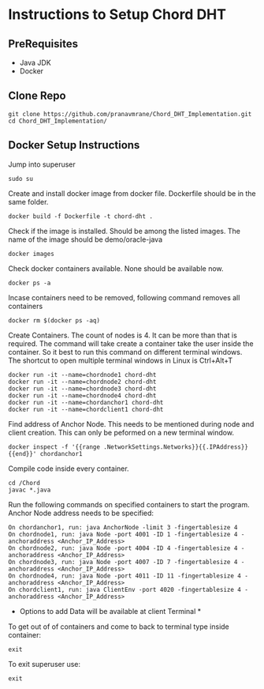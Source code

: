 # Instructions to Setup Chord DHT

## PreRequisites
* Java JDK
* Docker

## Clone Repo
```
git clone https://github.com/pranavmrane/Chord_DHT_Implementation.git
cd Chord_DHT_Implementation/
```

## Docker Setup Instructions

Jump into superuser
	
	sudo su

Create and install docker image from docker file. Dockerfile should be in the same folder.
	
	docker build -f Dockerfile -t chord-dht .

Check if the image is installed. Should be among the listed images. The name of the image should be demo/oracle-java
	
	docker images

Check docker containers available. None should be available now.
	
	docker ps -a

Incase containers need to be removed, following command removes all containers
	
	docker rm $(docker ps -aq)

Create Containers. The count of nodes is 4. It can be more than that is required. The command will take create a container take the user inside the container. So it best to run this command on different terminal windows. The shortcut to open multiple terminal windows in Linux is Ctrl+Alt+T
	
	docker run -it --name=chordnode1 chord-dht
	docker run -it --name=chordnode2 chord-dht
	docker run -it --name=chordnode3 chord-dht
	docker run -it --name=chordnode4 chord-dht
	docker run -it --name=chordanchor1 chord-dht
	docker run -it --name=chordclient1 chord-dht

Find address of Anchor Node. This needs to be mentioned during node and client creation. This can only be peformed on a new terminal window.
	
	docker inspect -f '{{range .NetworkSettings.Networks}}{{.IPAddress}}{{end}}' chordanchor1

Compile code inside every container.
	
	cd /Chord
	javac *.java

Run the following commands on specified containers to start the program. Anchor Node address needs to be specified:
	
	On chordanchor1, run: java AnchorNode -limit 3 -fingertablesize 4
	On chordnode1, run: java Node -port 4001 -ID 1 -fingertablesize 4 -anchoraddress <Anchor_IP_Address>
	On chordnode2, run: java Node -port 4004 -ID 4 -fingertablesize 4 -anchoraddress <Anchor_IP_Address>
	On chordnode3, run: java Node -port 4007 -ID 7 -fingertablesize 4 -anchoraddress <Anchor_IP_Address>
	On chordnode4, run: java Node -port 4011 -ID 11 -fingertablesize 4 -anchoraddress <Anchor_IP_Address>
	On chordclient1, run: java ClientEnv -port 4020 -fingertablesize 4 -anchoraddress <Anchor_IP_Address>

* Options to add Data will be available at client Terminal *

To get out of of containers and come to back to terminal type inside container:
	
	exit

To exit superuser use:
	
	exit
